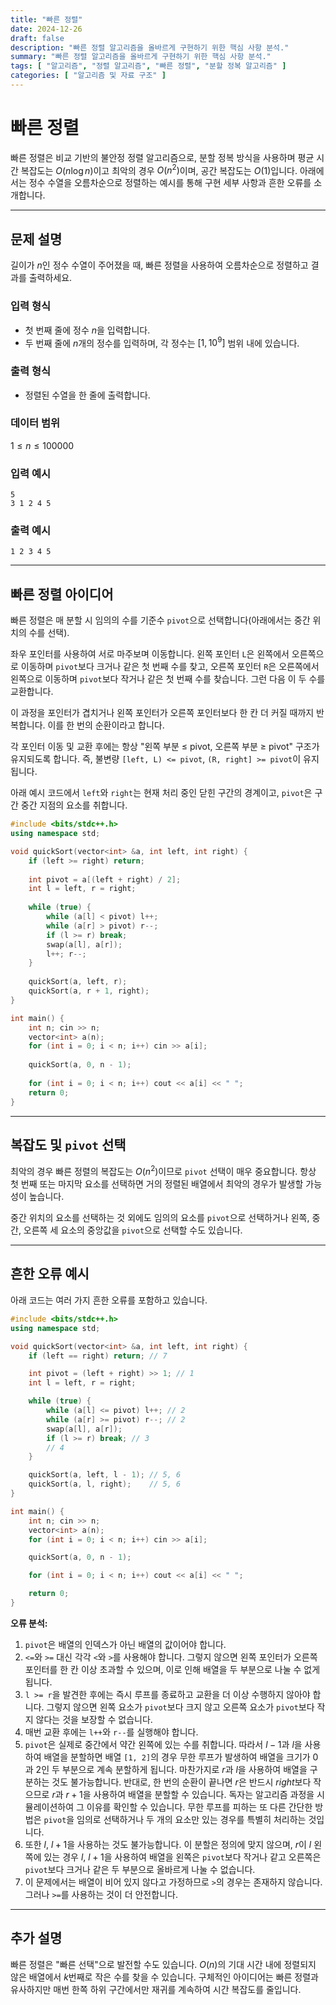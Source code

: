 ```yaml
---
title: "빠른 정렬"
date: 2024-12-26
draft: false
description: "빠른 정렬 알고리즘을 올바르게 구현하기 위한 핵심 사항 분석."
summary: "빠른 정렬 알고리즘을 올바르게 구현하기 위한 핵심 사항 분석."
tags: [ "알고리즘", "정렬 알고리즘", "빠른 정렬", "분할 정복 알고리즘" ]
categories: [ "알고리즘 및 자료 구조" ]
---
```


# 빠른 정렬

빠른 정렬은 비교 기반의 불안정 정렬 알고리즘으로, 분할 정복 방식을 사용하며 평균 시간 복잡도는 $O(n\log n)$이고 최악의 경우 $O(n^2)$이며, 공간 복잡도는 $O(1)$입니다. 아래에서는 정수 수열을 오름차순으로 정렬하는 예시를 통해 구현 세부 사항과 흔한 오류를 소개합니다.

---

## 문제 설명

길이가 $n$인 정수 수열이 주어졌을 때, 빠른 정렬을 사용하여 오름차순으로 정렬하고 결과를 출력하세요.

### 입력 형식

- 첫 번째 줄에 정수 $n$을 입력합니다.
- 두 번째 줄에 $n$개의 정수를 입력하며, 각 정수는 $[1, 10^9]$ 범위 내에 있습니다.

### 출력 형식

- 정렬된 수열을 한 줄에 출력합니다.

### 데이터 범위

$1 \leq n \leq 100000$

### 입력 예시

```
5
3 1 2 4 5
```

### 출력 예시

```
1 2 3 4 5
```

---

## 빠른 정렬 아이디어

빠른 정렬은 매 분할 시 임의의 수를 기준수 `pivot`으로 선택합니다(아래에서는 중간 위치의 수를 선택).

좌우 포인터를 사용하여 서로 마주보며 이동합니다. 왼쪽 포인터 `L`은 왼쪽에서 오른쪽으로 이동하며 `pivot`보다 크거나 같은 첫 번째 수를 찾고, 오른쪽 포인터 `R`은 오른쪽에서 왼쪽으로 이동하며 `pivot`보다 작거나 같은 첫 번째 수를 찾습니다. 그런 다음 이 두 수를 교환합니다.

이 과정을 포인터가 겹치거나 왼쪽 포인터가 오른쪽 포인터보다 한 칸 더 커질 때까지 반복합니다. 이를 한 번의 순환이라고 합니다.

각 포인터 이동 및 교환 후에는 항상 "왼쪽 부분 ≤ pivot, 오른쪽 부분 ≥ pivot" 구조가 유지되도록 합니다. 즉, 불변량 `[left, L) <= pivot`, `(R, right] >= pivot`이 유지됩니다.

아래 예시 코드에서 `left`와 `right`는 현재 처리 중인 닫힌 구간의 경계이고, `pivot`은 구간 중간 지점의 요소를 취합니다.

```cpp
#include <bits/stdc++.h>
using namespace std;

void quickSort(vector<int> &a, int left, int right) {
    if (left >= right) return;
    
    int pivot = a[(left + right) / 2];
    int l = left, r = right;
    
    while (true) {
        while (a[l] < pivot) l++;
        while (a[r] > pivot) r--;
        if (l >= r) break;
        swap(a[l], a[r]);
        l++; r--;
    }
    
    quickSort(a, left, r);
    quickSort(a, r + 1, right);
}

int main() {
    int n; cin >> n;
    vector<int> a(n);
    for (int i = 0; i < n; i++) cin >> a[i];
    
    quickSort(a, 0, n - 1);
    
    for (int i = 0; i < n; i++) cout << a[i] << " ";
    return 0;
}
```

---

## 복잡도 및 `pivot` 선택

최악의 경우 빠른 정렬의 복잡도는 $O(n^2)$이므로 `pivot` 선택이 매우 중요합니다. 항상 첫 번째 또는 마지막 요소를 선택하면 거의 정렬된 배열에서 최악의 경우가 발생할 가능성이 높습니다.

중간 위치의 요소를 선택하는 것 외에도 임의의 요소를 `pivot`으로 선택하거나 왼쪽, 중간, 오른쪽 세 요소의 중앙값을 `pivot`으로 선택할 수도 있습니다.

---

## 흔한 오류 예시

아래 코드는 여러 가지 흔한 오류를 포함하고 있습니다.

```cpp
#include <bits/stdc++.h>
using namespace std;

void quickSort(vector<int> &a, int left, int right) {
    if (left == right) return; // 7

    int pivot = (left + right) >> 1; // 1
    int l = left, r = right;

    while (true) {
        while (a[l] <= pivot) l++; // 2
        while (a[r] >= pivot) r--; // 2
        swap(a[l], a[r]);
        if (l >= r) break; // 3
        // 4
    }

    quickSort(a, left, l - 1); // 5, 6
    quickSort(a, l, right);    // 5, 6
}

int main() {
    int n; cin >> n;
    vector<int> a(n);
    for (int i = 0; i < n; i++) cin >> a[i];

    quickSort(a, 0, n - 1);

    for (int i = 0; i < n; i++) cout << a[i] << " ";

    return 0;
}
```

**오류 분석:**

1. `pivot`은 배열의 인덱스가 아닌 배열의 값이어야 합니다.
2. `<=`와 `>=` 대신 각각 `<`와 `>`를 사용해야 합니다. 그렇지 않으면 왼쪽 포인터가 오른쪽 포인터를 한 칸 이상 초과할 수 있으며, 이로 인해 배열을 두 부분으로 나눌 수 없게 됩니다.
3. `l >= r`을 발견한 후에는 즉시 루프를 종료하고 교환을 더 이상 수행하지 않아야 합니다. 그렇지 않으면 왼쪽 요소가 `pivot`보다 크지 않고 오른쪽 요소가 `pivot`보다 작지 않다는 것을 보장할 수 없습니다.
4. 매번 교환 후에는 `l++`와 `r--`를 실행해야 합니다.
5. `pivot`은 실제로 중간에서 약간 왼쪽에 있는 수를 취합니다. 따라서 $l - 1$과 $l$을 사용하여 배열을 분할하면 배열 `[1, 2]`의 경우 무한 루프가 발생하여 배열을 크기가 0과 2인 두 부분으로 계속 분할하게 됩니다. 마찬가지로 $r$과 $l$을 사용하여 배열을 구분하는 것도 불가능합니다. 반대로, 한 번의 순환이 끝나면 $r$은 반드시 $right$보다 작으므로 $r$과 $r+1$을 사용하여 배열을 분할할 수 있습니다. 독자는 알고리즘 과정을 시뮬레이션하여 그 이유를 확인할 수 있습니다. 무한 루프를 피하는 또 다른 간단한 방법은 `pivot`을 임의로 선택하거나 두 개의 요소만 있는 경우를 특별히 처리하는 것입니다.
6. 또한 $l$, $l+1$을 사용하는 것도 불가능합니다. 이 분할은 정의에 맞지 않으며, $r$이 $l$ 왼쪽에 있는 경우 $l$, $l+1$을 사용하여 배열을 왼쪽은 `pivot`보다 작거나 같고 오른쪽은 `pivot`보다 크거나 같은 두 부분으로 올바르게 나눌 수 없습니다.
7. 이 문제에서는 배열이 비어 있지 않다고 가정하므로 `>`의 경우는 존재하지 않습니다. 그러나 `>=`를 사용하는 것이 더 안전합니다.

---

## 추가 설명

빠른 정렬은 "빠른 선택"으로 발전할 수도 있습니다. $O(n)$의 기대 시간 내에 정렬되지 않은 배열에서 $k$번째로 작은 수를 찾을 수 있습니다. 구체적인 아이디어는 빠른 정렬과 유사하지만 매번 한쪽 하위 구간에서만 재귀를 계속하여 시간 복잡도를 줄입니다.